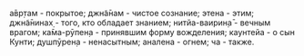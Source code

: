 а̄вр̣там - покрытое; джн̃а̄нам - чистое сознание; этена - этим; джн̃а̄нинах̣ - того, кто обладает знанием; нитйа-ваирин̣а̄ - вечным врагом; ка̄ма-рӯпен̣а - принявшим форму вожделения; каунтейа - о сын Кунти; душпӯрен̣а - ненасытным; аналена - огнем; ча - также.